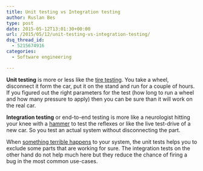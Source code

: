 ```yaml
---
title: Unit testing vs Integration testing
author: Ruslan Bes
type: post
date: 2015-05-12T13:01:30+00:00
url: /2015/05/12/unit-testing-vs-integration-testing/
dsq_thread_id:
  - 5215674916
categories:
  - Software engineering

---
```

**Unit testing** is more or less like the [tire testing][1]. You take a wheel, disconnect it form the car, put it on the stand and run for a couple of hours. If you figured out the right parameters for the test (how long to run a wheel and how many pressure to apply) then you can be sure than it will work on the real car.

**Integration testing** or end-to-end testing is more like a neurologist hitting your knee with a [hammer][2] to test the reflexes or like the live test-drive of a new car. So you test an actual system without disconnecting the part.

When [something terrible happens][3] to your system, the unit tests helps you to exclude some parts that are working for sure. The integration tests on the other hand do not help much here but they reduce the chance of firing a bug in the most common use-cases.

 [1]: https://www.youtube.com/watch?v=nmo_dkNZIHM
 [2]: http://image.shutterstock.com/display_pic_with_logo/604408/604408,1299445949,2/stock-photo-the-neurologist-testing-knee-reflex-on-a-female-patient-using-a-hammer-72596347.jpg
 [3]: http://media-cache-ec0.pinimg.com/736x/e7/5f/6a/e75f6a891d303562c9160f9ecec3d36e.jpg